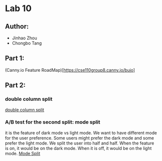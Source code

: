 # Lab 10

## Author:
- Jinhao Zhou
- Chongbo Tang

## Part 1:
(Canny.io Feature RoadMap)[https://cse110group8.canny.io/bujo]

## Part 2:

### double column split
[double column split]()

### A/B test for the second split: mode split
it is the feature of dark mode vs light mode. We want to have different mode for the user preference. Some users might prefer the dark mode and some prefer the light mode. We split the user into half and half. When the feature is on, it would be on the dark mode. When it is off, it would be on the light mode.
[Mode Split]()